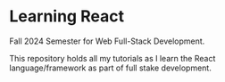 # Learning React
Fall 2024 Semester for Web Full-Stack Development.

This repository holds all my tutorials as I learn the React language/framework as part of full stake development.
